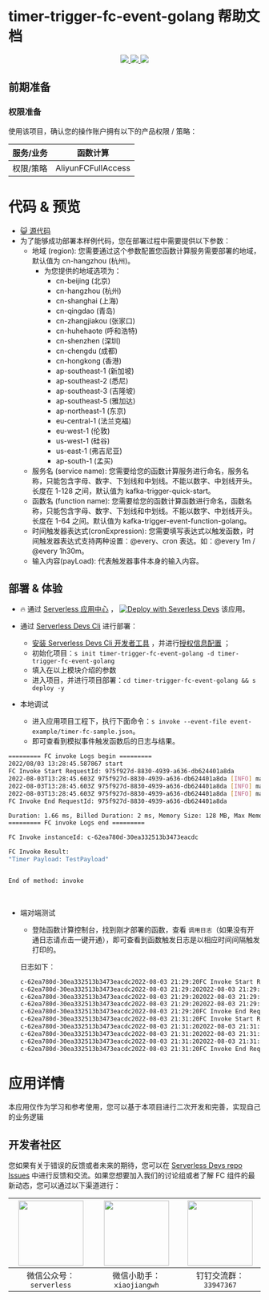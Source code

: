 # timer-trigger-fc-event-golang 帮助文档

<p align="center" class="flex justify-center">
    <a href="https://www.serverless-devs.com" class="ml-1">
    <img src="http://editor.devsapp.cn/icon?package=FCToODPSSamplePython3&type=packageType">
  </a>
  <a href="http://www.devsapp.cn/details.html?name=FCToODPSSamplePython3" class="ml-1">
    <img src="http://editor.devsapp.cn/icon?package=FCToODPSSamplePython3&type=packageVersion">
  </a>
  <a href="http://www.devsapp.cn/details.html?name=FCToODPSSamplePython3" class="ml-1">
    <img src="http://editor.devsapp.cn/icon?package=FCToODPSSamplePython3&type=packageDownload">
  </a>
</p>


## 前期准备

### 权限准备

使用该项目，确认您的操作账户拥有以下的产品权限 / 策略：


| 服务/业务 | 函数计算           |
| --------- | ------------------ |
| 权限/策略 | AliyunFCFullAccess |

# 代码 & 预览

- [ :smiley_cat:  源代码](https://github.com/devsapp/)
- 为了能够成功部署本样例代码，您在部署过程中需要提供以下参数：
  - 地域 (region): 您需要通过这个参数配置您函数计算服务需要部署的地域，默认值为 cn-hangzhou (杭州)。
    - 为您提供的地域选项为：
      - cn-beijing (北京)
      - cn-hangzhou (杭州)
      - cn-shanghai (上海)
      - cn-qingdao (青岛)
      - cn-zhangjiakou (张家口)
      - cn-huhehaote (呼和浩特)
      - cn-shenzhen (深圳)
      - cn-chengdu (成都)
      - cn-hongkong (香港)
      - ap-southeast-1 (新加坡)
      - ap-southeast-2 (悉尼)
      - ap-southeast-3 (吉隆坡)
      - ap-southeast-5 (雅加达)
      - ap-northeast-1 (东京)
      - eu-central-1 (法兰克福)
      - eu-west-1 (伦敦)
      - us-west-1 (硅谷)
      - us-east-1 (弗吉尼亚)
      - ap-south-1 (孟买)
  - 服务名 (service name): 您需要给您的函数计算服务进行命名，服务名称，只能包含字母、数字、下划线和中划线。不能以数字、中划线开头。长度在 1-128 之间，默认值为 kafka-trigger-quick-start。
  - 函数名 (function name): 您需要给您的函数计算函数进行命名，函数名称，只能包含字母、数字、下划线和中划线。不能以数字、中划线开头。长度在 1-64 之间。默认值为 kafka-trigger-event-function-golang。
  - 时间触发器表达式(cronExpression): 您需要填写表达式以触发函数，时间触发器表达式支持两种设置：@every、cron 表达。如：@every 1m / @every 1h30m。
  - 输入内容(payLoad): 代表触发器事件本身的输入内容。

</codepre>

<deploy>

## 部署 & 体验

<appcenter>

-  :fire:  通过 [Serverless 应用中心](https://fcnext.console.aliyun.com/applications/create?template=timer-trigger-fc-event-golang) ，
   [![Deploy with Severless Devs](https://img.alicdn.com/imgextra/i1/O1CN01w5RFbX1v45s8TIXPz_!!6000000006118-55-tps-95-28.svg)](https://fcnext.console.aliyun.com/applications/create?template=timer-trigger-fc-event-golang)  该应用。

</appcenter>

- 通过 [Serverless Devs Cli](https://www.serverless-devs.com/serverless-devs/install) 进行部署：

  - [安装 Serverless Devs Cli 开发者工具](https://www.serverless-devs.com/serverless-devs/install) ，并进行[授权信息配置](https://www.serverless-devs.com/fc/config) ；
  - 初始化项目：`s init timer-trigger-fc-event-golang -d timer-trigger-fc-event-golang`
  - 填入在以上模块介绍的参数
  - 进入项目，并进行项目部署：`cd timer-trigger-fc-event-golang && s deploy -y`
- 本地调试
  - 进入应用项目工程下，执行下面命令：`s invoke --event-file event-example/timer-fc-sample.json`。
  - 即可查看到模拟事件触发函数后的日志与结果。

```bash
========= FC invoke Logs begin =========
2022/08/03 13:28:45.587867 start
FC Invoke Start RequestId: 975f927d-8830-4939-a636-db624401a8da
2022-08-03T13:28:45.603Z 975f927d-8830-4939-a636-db624401a8da [INFO] main.go:22: triggerName:  TestTimer
2022-08-03T13:28:45.603Z 975f927d-8830-4939-a636-db624401a8da [INFO] main.go:23: triggerTime:  2022-07-29T10:02:58Z
2022-08-03T13:28:45.603Z 975f927d-8830-4939-a636-db624401a8da [INFO] main.go:24: payload: TestPayload
FC Invoke End RequestId: 975f927d-8830-4939-a636-db624401a8da

Duration: 1.66 ms, Billed Duration: 2 ms, Memory Size: 128 MB, Max Memory Used: 9.57 MB
========= FC invoke Logs end =========

FC Invoke instanceId: c-62ea780d-30ea332513b3473eacdc

FC Invoke Result:
"Timer Payload: TestPayload"


End of method: invoke
```

​		

- 端对端测试

  - 登陆函数计算控制台，找到刚才部署的函数，查看 `调用日志`（如果没有开通日志请点击一键开通），即可查看到函数触发日志是以相应时间间隔触发打印的。
  
  日志如下：

  ```bash
  c-62ea780d-30ea332513b3473eacdc2022-08-03 21:29:20FC Invoke Start RequestId: 2ee71a74-4266-43ec-8a6a-8d6e6dc06ddb
  c-62ea780d-30ea332513b3473eacdc2022-08-03 21:29:202022-08-03 21:29:20 2ee71a74-4266-43ec-8a6a-8d6e6dc06ddb [INFO] main.go:22: triggerName:  timer
  c-62ea780d-30ea332513b3473eacdc2022-08-03 21:29:202022-08-03 21:29:20 2ee71a74-4266-43ec-8a6a-8d6e6dc06ddb [INFO] main.go:23: triggerTime:  2022-08-03T13:29:20Z
  c-62ea780d-30ea332513b3473eacdc2022-08-03 21:29:202022-08-03 21:29:20 2ee71a74-4266-43ec-8a6a-8d6e6dc06ddb [INFO] main.go:24: payload: TestPayload
  c-62ea780d-30ea332513b3473eacdc2022-08-03 21:29:20FC Invoke End RequestId: 2ee71a74-4266-43ec-8a6a-8d6e6dc06ddb
  c-62ea780d-30ea332513b3473eacdc2022-08-03 21:31:20FC Invoke Start RequestId: 49b019f1-747a-4955-9de6-1e931769a790
  c-62ea780d-30ea332513b3473eacdc2022-08-03 21:31:202022-08-03 21:31:20 49b019f1-747a-4955-9de6-1e931769a790 [INFO] main.go:22: triggerName:  timer
  c-62ea780d-30ea332513b3473eacdc2022-08-03 21:31:202022-08-03 21:31:20 49b019f1-747a-4955-9de6-1e931769a790 [INFO] main.go:23: triggerTime:  2022-08-03T13:31:20Z
  c-62ea780d-30ea332513b3473eacdc2022-08-03 21:31:202022-08-03 21:31:20 49b019f1-747a-4955-9de6-1e931769a790 [INFO] main.go:24: payload: TestPayload
  c-62ea780d-30ea332513b3473eacdc2022-08-03 21:31:20FC Invoke End RequestId: 49b019f1-747a-4955-9de6-1e931769a790
  ```
  
  

</deploy>

<appdetail id="flushContent">

# 应用详情



本应用仅作为学习和参考使用，您可以基于本项目进行二次开发和完善，实现自己的业务逻辑



</appdetail>

<devgroup>

## 开发者社区

您如果有关于错误的反馈或者未来的期待，您可以在 [Serverless Devs repo Issues](https://github.com/serverless-devs/serverless-devs/issues) 中进行反馈和交流。如果您想要加入我们的讨论组或者了解 FC 组件的最新动态，您可以通过以下渠道进行：

<p align="center">



| <img src="https://serverless-article-picture.oss-cn-hangzhou.aliyuncs.com/1635407298906_20211028074819117230.png" width="130px" > | <img src="https://serverless-article-picture.oss-cn-hangzhou.aliyuncs.com/1635407044136_20211028074404326599.png" width="130px" > | <img src="https://serverless-article-picture.oss-cn-hangzhou.aliyuncs.com/1635407252200_20211028074732517533.png" width="130px" > |
| ------------------------------------------------------------ | ------------------------------------------------------------ | ------------------------------------------------------------ |
| <center>微信公众号：`serverless`</center>                    | <center>微信小助手：`xiaojiangwh`</center>                   | <center>钉钉交流群：`33947367`</center>                      |

</p>

</devgroup>